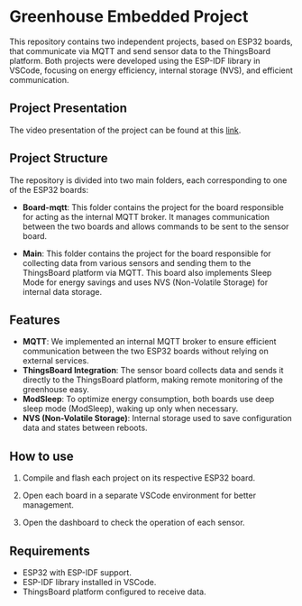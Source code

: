 # Greenhouse Embedded Project

This repository contains two independent projects, based on ESP32 boards, that communicate via MQTT and send sensor data to the ThingsBoard platform. Both projects were developed using the ESP-IDF library in VSCode, focusing on energy efficiency, internal storage (NVS), and efficient communication.

## Project Presentation

The video presentation of the project can be found at this [link](https://youtu.be/N875RAy_jwo).


## Project Structure

The repository is divided into two main folders, each corresponding to one of the ESP32 boards:

- **Board-mqtt**: This folder contains the project for the board responsible for acting as the internal MQTT broker. It manages communication between the two boards and allows commands to be sent to the sensor board.

- **Main**: This folder contains the project for the board responsible for collecting data from various sensors and sending them to the ThingsBoard platform via MQTT. This board also implements Sleep Mode for energy savings and uses NVS (Non-Volatile Storage) for internal data storage.

## Features

- **MQTT**: We implemented an internal MQTT broker to ensure efficient communication between the two ESP32 boards without relying on external services.
- **ThingsBoard Integration**: The sensor board collects data and sends it directly to the ThingsBoard platform, making remote monitoring of the greenhouse easy.
- **ModSleep**: To optimize energy consumption, both boards use deep sleep mode (ModSleep), waking up only when necessary.
- **NVS (Non-Volatile Storage)**: Internal storage used to save configuration data and states between reboots.

## How to use


1. Compile and flash each project on its respective ESP32 board.

2. Open each board in a separate VSCode environment for better management.

3. Open the dashboard to check the operation of each sensor.

## Requirements

- ESP32 with ESP-IDF support.
- ESP-IDF library installed in VSCode.
- ThingsBoard platform configured to receive data.



